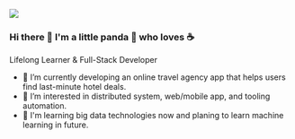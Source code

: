 ![](https://komarev.com/ghpvc/?username=cutePanda123&style=flat)
### Hi there 👋 I'm a little panda 🐼 who loves ☕

Lifelong Learner & Full-Stack Developer

- 🤖 I’m currently developing an online travel agency app that helps users find last-minute hotel deals.
- 🤔 I’m interested in distributed system, web/mobile app, and tooling automation.
- 🔭 I'm learning big data technologies now and planing to learn machine learning in future.

&nbsp;
&nbsp;

<!-- ![GitHub stats](https://github-readme-stats.vercel.app/api?username=cutePanda123&show_icons=true&hide_border=true&custom_title=GitHub%20Stats) -->

<!-- [![Top Languages](https://github-readme-stats.vercel.app/api/top-langs/?username=cutePanda123&layout=compact&hide_border=true)](https://github.com/cutePanda123/github-readme-stats) -->

<!-- 📊 &nbsp;**This week I spent my time on**

![wakatime stats](https://github-readme-stats-taupe-two.vercel.app/api/wakatime?username=cutePanda123&hide_title=true&hide_border=true&langs_count=5&bg_color=00000000&text_color=777) -->
